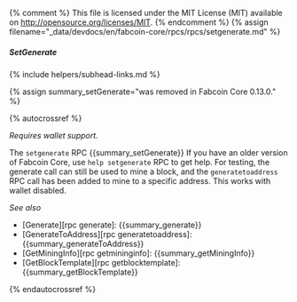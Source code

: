 {% comment %}
This file is licensed under the MIT License (MIT) available on
http://opensource.org/licenses/MIT.
{% endcomment %}
{% assign filename="_data/devdocs/en/fabcoin-core/rpcs/rpcs/setgenerate.md" %}

##### SetGenerate
{% include helpers/subhead-links.md %}

{% assign summary_setGenerate="was removed in Fabcoin Core 0.13.0." %}

{% autocrossref %}

*Requires wallet support.*

The `setgenerate` RPC {{summary_setGenerate}} If you have an older
version of Fabcoin Core, use `help setgenerate` RPC to get help. For testing, 
the generate call can still be used to mine a block, and the `generatetoaddress` RPC 
call has been added to mine to a specific address. This works with wallet disabled.

*See also*

* [Generate][rpc generate]: {{summary_generate}}
* [GenerateToAddress][rpc generatetoaddress]: {{summary_generateToAddress}}
* [GetMiningInfo][rpc getmininginfo]: {{summary_getMiningInfo}}
* [GetBlockTemplate][rpc getblocktemplate]: {{summary_getBlockTemplate}}

{% endautocrossref %}
